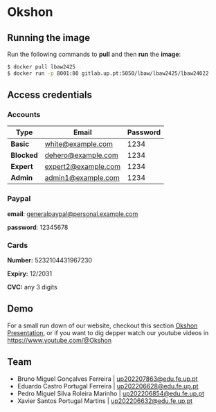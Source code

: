 # Okshon

## Running the image

Run the following commands to **pull** and then **run** the **image**:

```bash
$ docker pull lbaw2425
$ docker run -p 8001:80 gitlab.up.pt:5050/lbaw/lbaw2425/lbaw24022
```

## Access credentials

### Accounts

|   Type | Email | Password|
| ------- | ----- | --------|
|**Basic**|white@example.com | 1234 |
|**Blocked**|dehero@example.com | 1234|
|**Expert**|expert2@example.com | 1234|
|**Admin**|admin1@example.com | 1234|

### Paypal

**email**: generalpaypal@personal.example.com

**password**: 12345678

### Cards

**Number:** 5232104431967230

**Expiry:** 12/2031

**CVC:** any 3 digits

## Demo

For a small run down of our website, checkout this section [Okshon Presentation](https://github.com/PedroMMarinho/FEUP-LBAW/wiki/pa#a10-presentation), or if you want to dig depper watch our youtube videos in https://www.youtube.com/@Okshon

## Team

* Bruno Miguel Gonçalves Ferreira | up202207863@edu.fe.up.pt
* Eduardo Castro Portugal Ferreira | up202206628@edu.fe.up.pt
* Pedro Miguel Silva Roleira Marinho | up202206854@edu.fe.up.pt
* Xavier Santos Portugal Martins | up202206632@edu.fe.up.pt
  
